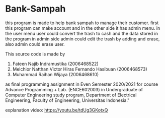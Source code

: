 # Bank-Sampah
this program is made to help bank sampah to manage their customer.
first this program can make account and in the other side it has admin menu.
in the user menu user could convert the trash to cash and the data stored in the program
in admin side admin could edit the trash by adding and erase, also admin could erase user.


This source code is made by 

1. Fateen Najib Indramustika                        (2006468522)
2. Melchior Natthan Victor Hiras Fernando Hasibuan  (2006468573)
3. Muhammad Raihan Wijaya                           (2006468610)

as final programming assignment in Even Semester 2020/2021 for course Advance Programming + Lab. (ENCE602003) in Undergraduate of Computer Engineering study program, Department of Electrical Engineering, Faculty of Engineering, Universitas Indonesia."

explanation video:
https://youtu.be/tdUg3GKotxQ